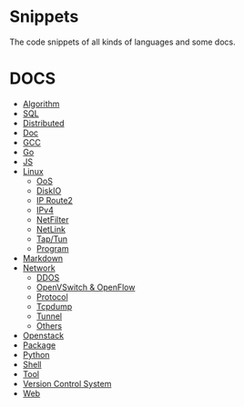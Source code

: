 Snippets
===========

The code snippets of all kinds of languages and some docs.

DOCS
====

- [Algorithm](./snippet/docs/algorithm)
- [SQL](./snippet/docs/db/sql)
- [Distributed](./snippet/docs/distributed)
- [Doc](./snippet/docs/doc)
- [GCC](./snippet/docs/gcc)
- [Go](./snippet/docs/go)
- [JS](./snippet/docs/js)
- [Linux](./snippet/docs/linux)
    - [OoS](./snippet/docs/linux/QoS)
    - [DiskIO](./snippet/docs/linux/diskio)
    - [IP Route2](./snippet/docs/linux/iproute2)
    - [IPv4](./snippet/docs/linux/ipv4)
    - [NetFilter](./snippet/docs/linux/netfilter)
    - [NetLink](./snippet/docs/linux/netlink)
    - [Tap/Tun](./snippet/docs/linux/tap)
    - [Program](./snippet/docs/linux/program)
- [Markdown](./snippet/docs/markdown)
- [Network](./snippet/docs/network)
    - [DDOS](./snippet/docs/network/ddos)
    - [OpenVSwitch & OpenFlow](./snippet/docs/network/ovs&of)
    - [Protocol](./snippet/docs/network/protocol)
    - [Tcpdump](./snippet/docs/network/tcpdump)
    - [Tunnel](./snippet/docs/network/tunnel)
    - [Others](./snippet/docs/network/others)
- [Openstack](./snippet/docs/openstack)
- [Package](./snippet/docs/package)
- [Python](./snippet/docs/python)
- [Shell](./snippet/docs/shell)
- [Tool](./snippet/docs/tool)
- [Version Control System](./snippet/docs/vcs)
- [Web](./snippet/docs/web)
